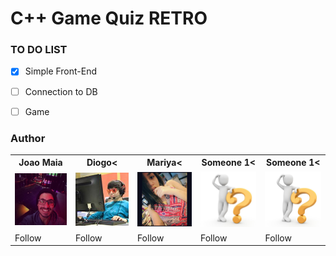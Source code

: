 # C++ Game Quiz RETRO

### TO DO LIST

- [x] Simple Front-End
- [ ] Connection to DB
- [ ] Game 






### Author



<table style="width:100%,border:0,align:center">
  <tr>
    <th>Joao Maia</th>
    <th>Diogo<</th> 
    <th>Mariya<</th>
    <th>Someone 1<</th>
    <th>Someone 1<</th>
  </tr>
  <tr>
    <td><img src="joao_maia.jpg" width="100"></td>
    <td><img src="diogo.jpg" width="100"></td>
    <td><img src="mariya.jpg" width="100"></td>
    <td><img src="WHOIS.jpg" width="100"></td>
    <td><img src="WHOIS.jpg" width="100"></td>
  </tr>
  <tr>
    <td>Follow</td>
    <td>Follow</td>
    <td>Follow</td>
    <td>Follow</td>
    <td>Follow</td>
  </tr>
</table>

